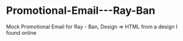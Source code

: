 # Promotional-Email---Ray-Ban
Mock Promotional Email for Ray - Ban, Design => HTML from a design I found online
